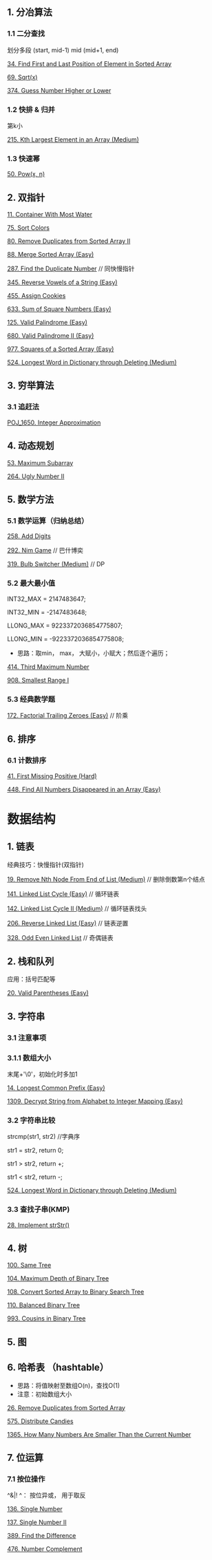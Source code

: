 ## 1. 分冶算法

### 1.1 二分查找

划分多段
(start, mid-1) mid (mid+1, end)

[34. Find First and Last Position of Element in Sorted Array](https://leetcode.com/problems/find-first-and-last-position-of-element-in-sorted-array/)

[69. Sqrt(x)](https://leetcode.com/problems/sqrtx/)

[374. Guess Number Higher or Lower](https://leetcode.com/problems/guess-number-higher-or-lower/)

### 1.2 快排 & 归并

第k小

[215. Kth Largest Element in an Array (Medium)](https://leetcode.com/problems/kth-largest-element-in-an-array/)

### 1.3 快速幂

[50. Pow(x, n)](https://leetcode.com/problems/powx-n/)



## 2. 双指针

[11. Container With Most Water](https://leetcode.com/problems/container-with-most-water/)

[75. Sort Colors](https://leetcode.com/problems/sort-colors/)

[80. Remove Duplicates from Sorted Array II](https://leetcode.com/problems/remove-duplicates-from-sorted-array-ii/)

[88. Merge Sorted Array (Easy)](https://leetcode.com/problems/merge-sorted-array/submissions/)

[287. Find the Duplicate Number](https://leetcode.com/problems/find-the-duplicate-number/submissions/) // 同快慢指针

[345. Reverse Vowels of a String (Easy)](https://leetcode.com/problems/reverse-vowels-of-a-string/)

[455. Assign Cookies](https://leetcode.com/problems/assign-cookies/)

[633. Sum of Square Numbers (Easy)](https://leetcode.com/problems/sum-of-square-numbers/submissions/)

[125. Valid Palindrome (Easy)](https://leetcode.com/problems/valid-palindrome/submissions/)

[680. Valid Palindrome II (Easy)](https://leetcode.com/problems/valid-palindrome-ii/submissions/)

[977. Squares of a Sorted Array (Easy)](https://leetcode.com/problems/squares-of-a-sorted-array/submissions/)

[524. Longest Word in Dictionary through Deleting (Medium)](https://leetcode.com/problems/longest-word-in-dictionary-through-deleting/submissions/)



## 3. 穷举算法

### 3.1 追赶法

[POJ_1650. Integer Approximation](http://poj.org/problem?id=1650)



## 4. 动态规划

[53. Maximum Subarray](https://leetcode.com/problems/maximum-subarray/)

[264. Ugly Number II](https://leetcode.com/problems/ugly-number-ii/)



## 5. 数学方法

### 5.1 数学运算（归纳总结）

[258. Add Digits](https://leetcode.com/problems/add-digits/)

[292. Nim Game](https://leetcode.com/problems/nim-game/) // 巴什博奕

[319. Bulb Switcher (Medium)](https://leetcode.com/problems/bulb-switcher/submissions/) // DP



### 5.2 最大最小值

INT32\_MAX = 2147483647;

INT32\_MIN = -2147483648;

LLONG\_MAX = 9223372036854775807;

LLONG\_MIN = -9223372036854775808;

* 思路：取min， max， 大赋小，小赋大；然后逐个遍历；

[414. Third Maximum Number](https://leetcode.com/problems/third-maximum-number/)

[908. Smallest Range I](https://leetcode.com/problems/smallest-range-i/)



### 5.3 经典数学题

[172. Factorial Trailing Zeroes (Easy)](https://leetcode.com/problems/factorial-trailing-zeroes/submissions/) // 阶乘



## 6. 排序

### 6.1 计数排序

[41. First Missing Positive (Hard)](https://leetcode.com/problems/first-missing-positive/)

[448. Find All Numbers Disappeared in an Array (Easy)](https://leetcode.com/problems/find-all-numbers-disappeared-in-an-array/)

# 数据结构

## 1. 链表

经典技巧：快慢指针(双指针)

[19. Remove Nth Node From End of List (Medium)](https://leetcode.com/problems/remove-nth-node-from-end-of-list/) // 删除倒数第n个结点

[141. Linked List Cycle (Easy)](https://leetcode.com/problems/linked-list-cycle/) // 循环链表

[142. Linked List Cycle II (Medium)](https://leetcode.com/problems/linked-list-cycle-ii/) // 循环链表找头

[206. Reverse Linked List (Easy)](https://leetcode.com/problems/reverse-linked-list/submissions/) // 链表逆置

[328. Odd Even Linked List](https://leetcode.com/problems/odd-even-linked-list/submissions/) // 奇偶链表

## 2. 栈和队列

应用：括号匹配等

[20. Valid Parentheses (Easy)](https://leetcode.com/problems/valid-parentheses/description/)



## 3. 字符串
### 3.1 注意事项
### 3.1.1 数组大小
末尾+'\0'，初始化时多加1

[14. Longest Common Prefix (Easy)](https://leetcode.com/problems/longest-common-prefix/)

[1309. Decrypt String from Alphabet to Integer Mapping (Easy)](https://leetcode.com/problems/decrypt-string-from-alphabet-to-integer-mapping/submissions/)

### 3.2 字符串比较

strcmp(str1, str2)  //字典序

str1 = str2, return 0;

str1 > str2, return +;

str1 < str2, return -;

[524. Longest Word in Dictionary through Deleting (Medium)](https://leetcode.com/problems/longest-word-in-dictionary-through-deleting/submissions/)

### 3.3 查找子串(KMP)

[28. Implement strStr()](https://leetcode.com/problems/implement-strstr/)

## 4. 树
[100. Same Tree](https://leetcode.com/problems/same-tree/)

[104. Maximum Depth of Binary Tree](https://leetcode.com/problems/maximum-depth-of-binary-tree/)

[108. Convert Sorted Array to Binary Search Tree](https://leetcode.com/problems/convert-sorted-array-to-binary-search-tree/)

[110. Balanced Binary Tree](https://leetcode.com/problems/balanced-binary-tree/)

[993. Cousins in Binary Tree](https://leetcode.com/problems/cousins-in-binary-tree/)

## 5. 图

## 6. 哈希表 （hashtable）

* 思路：将值映射至数组O(n)，查找O(1)
* 注意：初始数组大小

[26. Remove Duplicates from Sorted Array](https://leetcode.com/problems/remove-duplicates-from-sorted-array/)

[575. Distribute Candies](https://leetcode.com/problems/distribute-candies/)

[1365. How Many Numbers Are Smaller Than the Current Number](https://leetcode.com/problems/how-many-numbers-are-smaller-than-the-current-number/)

## 7. 位运算

### 7.1 按位操作

^&|!
^： 按位异或， 用于取反

[136. Single Number](https://leetcode.com/problems/single-number/)

[137. Single Number II](https://leetcode.com/problems/single-number-ii/)

[389. Find the Difference](https://leetcode.com/problems/find-the-difference/)

[476. Number Complement](https://leetcode.com/problems/number-complement/)